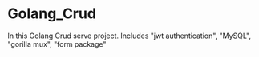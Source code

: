 # Golang_Crud
In this Golang Crud serve project. Includes "jwt authentication", "MySQL", "gorilla mux", "form package"
